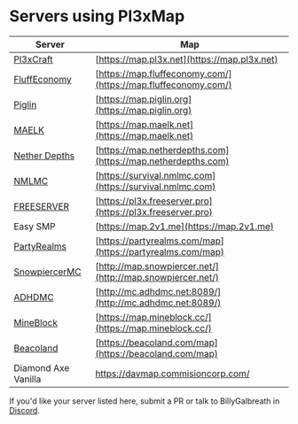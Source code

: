 # Servers using Pl3xMap

| Server                                            | Map                                                            |
| ------------------------------------------------- | -------------------------------------------------------------- |
| [Pl3xCraft](https://mc.pl3x.net)                  | [https://map.pl3x.net](https://map.pl3x.net)                   |
| [FluffEconomy](https://fluffeconomy.com/)         | [https://map.fluffeconomy.com/](https://map.fluffeconomy.com/) |
| [Piglin](https://www.piglin.org)                  | [https://map.piglin.org](https://map.piglin.org)               |
| [MAELK](https://maelk.net/)                       | [https://map.maelk.net](https://map.maelk.net)                 |
| [Nether Depths](https://netherdepths.com)         | [https://map.netherdepths.com](https://map.netherdepths.com)   |
| [NMLMC](https://nmlmc.com)                        | [https://survival.nmlmc.com](https://survival.nmlmc.com)       |
| [FREESERVER](https://freeserver.pro)              | [https://pl3x.freeserver.pro](https://pl3x.freeserver.pro)     |
| Easy SMP                                          | [https://map.2v1.me](https://map.2v1.me)                       |
| [PartyRealms](https://partyrealms.com/home)       | [https://partyrealms.com/map](https://partyrealms.com/map)     |
| [SnowpiercerMC](http://map.snowpiercer.net/)      | [http://map.snowpiercer.net/](http://map.snowpiercer.net/)     |
| [ADHDMC](https://adhdmc.enjin.com/)               | [http://mc.adhdmc.net:8089/](http://mc.adhdmc.net:8089/)       |
| [MineBlock](https://www.mineblock.cc/)            | [https://map.mineblock.cc/](https://map.mineblock.cc/)         |
| [Beacoland](https://beacoland.com/)            | [https://beacoland.com/map](https://beacoland.com/map)         |
| Diamond Axe Vanilla                               | https://davmap.commisioncorp.com/                              |

If you'd like your server listed here, submit a PR or talk to BillyGalbreath in [Discord](https://discord.gg/B8WpDPXeBh).
